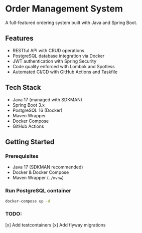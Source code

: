 # Order Management System

A full-featured ordering system built with Java and Spring Boot.

## Features
- RESTful API with CRUD operations
- PostgreSQL database integration via Docker
- JWT authentication with Spring Security
- Code quality enforced with Lombok and Spotless
- Automated CI/CD with GitHub Actions and Taskfile

## Tech Stack
- Java 17 (managed with SDKMAN)
- Spring Boot 3.x
- PostgreSQL 16 (Docker)
- Maven Wrapper
- Docker Compose
- GitHub Actions

## Getting Started

### Prerequisites
- Java 17 (SDKMAN recommended)
- Docker & Docker Compose
- Maven Wrapper (`./mvnw`)

### Run PostgreSQL container
```bash
docker-compose up -d
```

### TODO:
[x] Add testcontainers
[x] Add flyway migrations
